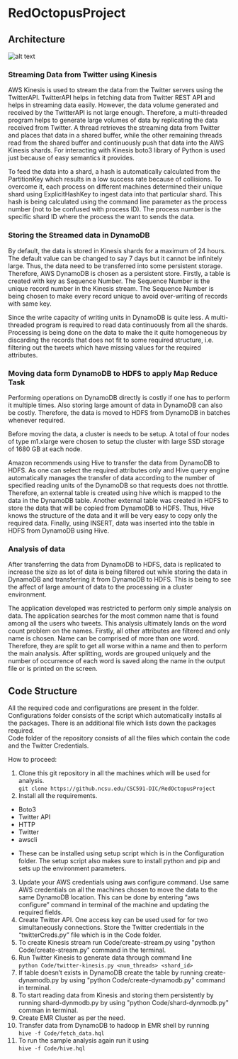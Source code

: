 # RedOctopusProject

## Architecture

![alt text](https://github.ncsu.edu/CSC591-DIC/RedOctopusProject/blob/master/Documents/RedOctopus%20Architecture.png)
### Streaming Data from Twitter using Kinesis
AWS Kinesis is used to stream the data from the Twitter servers using the TwitterAPI. TwitterAPI helps in fetching data from Twitter REST API and helps in streaming data easily. However, the data volume generated and received by the TwitterAPI is not large enough. Therefore, a multi-threaded program helps to generate large volumes of data by replicating the data received from Twitter. A thread retrieves the streaming data from Twitter and places that data in a shared buffer, while the other remaining threads read from the shared buffer and continuously push that data into the AWS Kinesis shards. For interacting with Kinesis boto3 library of Python is used just because of easy semantics it provides.

To feed the data into a shard, a hash is automatically calculated from the PartitionKey which results in a low success rate because of collisions. To overcome it, each process on different machines determined their unique shard using ExplicitHashKey to ingest data into that particular shard. This hash is being calculated using the command line parameter as the process number (not to be confused with process ID). The process number is the specific shard ID where the process the want to sends the data.

### Storing the Streamed data in DynamoDB
By default, the data is stored in Kinesis shards for a maximum of 24 hours. The default value can be changed to say 7 days but it cannot be infinitely large. Thus, the data need to be transferred into some persistent storage. Therefore, AWS DynamoDB is chosen as a persistent store. Firstly, a table is created with key as Sequence Number. The Sequence Number is the unique record number in the Kinesis stream. The Sequence Number is being chosen to make every record unique to avoid over-writing of records with same key.

Since the write capacity of writing units in DynamoDB is quite less. A multi-threaded program is required to read data continuously from all the shards. Processing is being done on the data to make the it quite homogeneous by discarding the records that does not fit to some required structure, i.e. filtering out the tweets which have missing values for the required attributes.

### Moving data form DynamoDB to HDFS to apply Map Reduce Task
Performing operations on DynamoDB directly is costly if one has to perform it multiple times. Also storing large amount of data in DynamoDB can also be costly. Therefore, the data is moved to HDFS from DynamoDB in batches whenever required.

Before moving the data, a cluster is needs to be setup. A total of four nodes of type m1.xlarge were chosen to setup the cluster with large SSD storage of 1680 GB at each node.

Amazon recommends using Hive to transfer the data from DynamoDB to HDFS. As one can select the required attributes only and Hive query engine automatically manages the transfer of data according to the number of specified reading units of the DynamoDB so that requests does not throttle. Therefore, an external table is created using hive which is mapped to the data in the DynamoDB table. Another external table was created in HDFS to store the data that will be copied from DynamoDB to HDFS. Thus, Hive knows the structure of the data and it will be very easy to copy only the required data. Finally, using INSERT, data was inserted into the table in HDFS from DynamoDB using Hive.

### Analysis of data
After transferring the data from DynamoDB to HDFS, data is replicated to increase the size as lot of data is being filtered out while storing the data in DynamoDB and transferring it from DynamoDB to HDFS. This is being to see the affect of large amount of data to the processing in a cluster environment.

The application developed was restricted to perform only simple analysis on data. The application searches for the most common name that is found among all the users who tweets. This analysis ultimately lands on the word count problem on the names. Firstly, all other attributes are filtered and only name is chosen. Name can be comprised of more than one word. Therefore, they are split to get all worse within a name and then to perform the main analysis. After splitting, words are grouped uniquely and the number of occurrence of each word is saved along the name in the output file or is printed on the screen.

## Code Structure
All the required code and configurations are present in the folder. Configurations folder consists of the script which automatically installs al the packages. There is an additional file which lists down the packages required.  
Code folder of the repository consists of all the files which contain the code and the Twitter Credentials.  

How to proceed:
1. Clone this git repository in all the machines which will be used for analysis.  
```git clone https://github.ncsu.edu/CSC591-DIC/RedOctopusProject```  
2. Install all the requirements.  
  + Boto3  
  + Twitter API  
  + HTTP  
  + Twitter  
  + awscli  
- These can be installed using setup script which is in the Configuration folder. The setup script also makes sure to install python and pip and sets up the environment parameters.  
3. Update your AWS credentials using aws configure command. Use same AWS credentials on all the machines chosen to move the data to the same DynamoDB location. This can be done by entering “aws configure” command in terminal of the machine and updating the required fields.  
4. Create Twitter API. One access key can be used used for for two simultaneously connections. Store the Twitter credentials in the “twitterCreds.py” file which is in the Code folder.  
5. To create Kinesis stream run Code/create-stream.py using "python Code/create-stream.py" command in the terminal.  
6. Run Twitter Kinesis to generate data through command line  
    ```python Code/twitter-kinesis.py <num_threads> <shard_id>```  
7. If table doesn’t exists in DynamoDB create the table by running create-dynamodb.py by using "python Code/create-dynamodb.py" command in terminal.  
8. To start reading data from Kinesis and storing them persistently by running shard-dynmodb.py by using "python Code/shard-dynmodb.py" comman in terminal.  
9. Create EMR Cluster as per the need.  
10. Transfer data from DynamoDB to hadoop in EMR shell by running  
      ```hive -f Code/fetch_data.hql```  
11. To run the sample analysis again run it using  
      ```hive -f Code/hive.hql```


